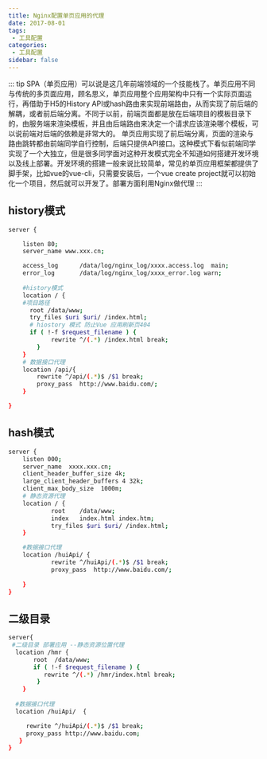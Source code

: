 ```yaml
---
title: Nginx配置单页应用的代理  
date: 2017-08-01
tags:
 - 工具配置
categories: 
 - 工具配置
sidebar: false
---
```


::: tip 
SPA（单页应用）可以说是这几年前端领域的一个技能栈了。单页应用不同与传统的多页面应用，顾名思义，单页应用整个应用架构中只有一个实际页面运行，再借助于H5的History API或hash路由来实现前端路由，从而实现了前后端的解耦，或者前后端分离。不同于以前，前端页面都是放在后端项目的模板目录下的，由服务端来渲染模板，并且由后端路由来决定一个请求应该渲染哪个模板，可以说前端对后端的依赖是非常大的。
单页应用实现了前后端分离，页面的渲染与路由跳转都由前端同学自行控制，后端只提供API接口。这种模式下看似前端同学实现了一个大独立，但是很多同学面对这种开发模式完全不知道如何搭建开发环境以及线上部署。开发环境的搭建一般来说比较简单，常见的单页应用框架都提供了脚手架，比如vue的vue-cli，只需要安装后，一个vue create project就可以初始化一个项目，然后就可以开发了。部署方面利用Nginx做代理
:::

## history模式

```bash
server {

    listen 80; 
    server_name www.xxx.cn;

    access_log      /data/log/nginx_log/xxxx.access.log  main;
    error_log       /data/log/nginx_log/xxxx_error.log warn;
  
    #history模式
    location / {
	#项目路径
      root /data/www;
      try_files $uri $uri/ /index.html;
      # hiostory 模式 防止Vue 应用刷新页404
      if ( !-f $request_filename ) {
            rewrite ^/(.*) /index.html break;
        }
    }
    # 数据接口代理
    location /api/{
        rewrite ^/api/(.*)$ /$1 break;
        proxy_pass  http://www.baidu.com/;       
    }

}
```

## hash模式

``` bash
server {
	listen 000; 
    server_name  xxxx.xxx.cn;
    client_header_buffer_size 4k;
    large_client_header_buffers 4 32k;
    client_max_body_size  1000m;
    # 静态资源代理    
    location / {
            root    /data/www;
            index   index.html index.htm;
            try_files $uri $uri/ /index.html;
    }

    #数据接口代理
    location /huiApi/ {
            rewrite ^/huiApi/(.*)$ /$1 break;
            proxy_pass  http://www.baidu.com/;
    
    }
}

```

## 二级目录

``` bash
server{
 #二级目录 部署应用 --静态资源位置代理
  location /hmr {
       root  /data/www;  
       if ( !-f $request_filename ) {
          rewrite ^/(.*) /hmr/index.html break;
        }
    }
	
  #数据接口代理
  location /huiApi/  {

     rewrite ^/huiApi/(.*)$ /$1 break;
     proxy_pass http://www.baidu.com;
   }
}

```

